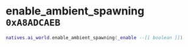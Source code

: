 # enable_ambient_spawning `0xA8ADCAEB`

```lua
natives.ai_world.enable_ambient_spawning(_enable --[[ boolean ]])
```